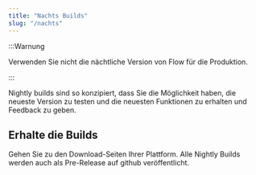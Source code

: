 ```yaml
---
title: "Nachts Builds"
slug: "/nachts"
---
```


:::Warnung

Verwenden Sie nicht die nächtliche Version von Flow für die Produktion.

:::

Nightly builds sind so konzipiert, dass Sie die Möglichkeit haben, die neueste Version zu testen und die neuesten Funktionen zu erhalten und Feedback zu geben.

## Erhalte die Builds

Gehen Sie zu den Download-Seiten Ihrer Plattform. Alle Nightly Builds werden auch als Pre-Release auf github veröffentlicht.
